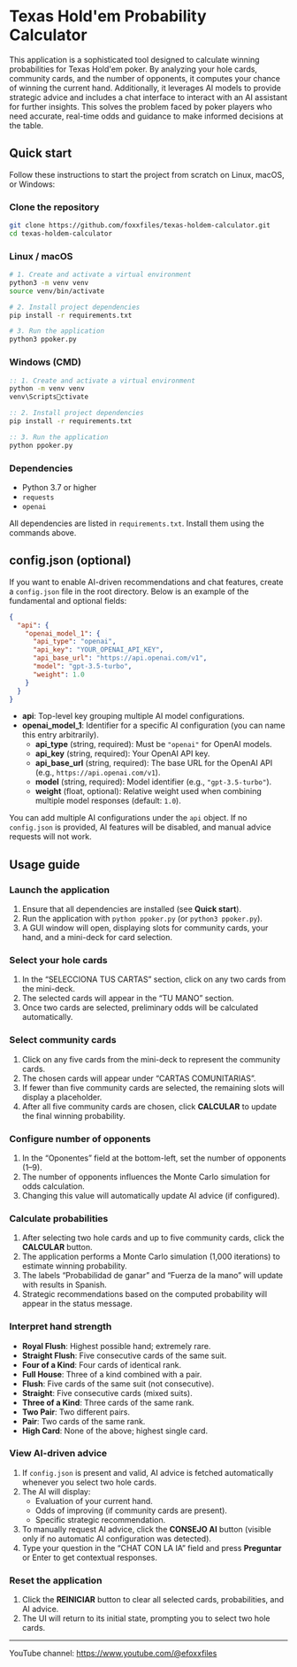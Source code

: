 
# Texas Hold'em Probability Calculator

This application is a sophisticated tool designed to calculate winning probabilities for Texas Hold'em poker. By analyzing your hole cards, community cards, and the number of opponents, it computes your chance of winning the current hand. Additionally, it leverages AI models to provide strategic advice and includes a chat interface to interact with an AI assistant for further insights. This solves the problem faced by poker players who need accurate, real-time odds and guidance to make informed decisions at the table.

## Quick start

Follow these instructions to start the project from scratch on Linux, macOS, or Windows:

### Clone the repository

```bash
git clone https://github.com/foxxfiles/texas-holdem-calculator.git
cd texas-holdem-calculator
```

### Linux / macOS

```bash
# 1. Create and activate a virtual environment
python3 -m venv venv
source venv/bin/activate

# 2. Install project dependencies
pip install -r requirements.txt

# 3. Run the application
python3 ppoker.py
```

### Windows (CMD)

```cmd
:: 1. Create and activate a virtual environment
python -m venv venv
venv\Scriptsctivate

:: 2. Install project dependencies
pip install -r requirements.txt

:: 3. Run the application
python ppoker.py
```

### Dependencies

- Python 3.7 or higher
- `requests`
- `openai`

All dependencies are listed in `requirements.txt`. Install them using the commands above.

## config.json (optional)

If you want to enable AI-driven recommendations and chat features, create a `config.json` file in the root directory. Below is an example of the fundamental and optional fields:

```json
{
  "api": {
    "openai_model_1": {
      "api_type": "openai",
      "api_key": "YOUR_OPENAI_API_KEY",
      "api_base_url": "https://api.openai.com/v1",
      "model": "gpt-3.5-turbo",
      "weight": 1.0
    }
  }
}
```

- **api**: Top-level key grouping multiple AI model configurations.
- **openai_model_1**: Identifier for a specific AI configuration (you can name this entry arbitrarily).
  - **api_type** (string, required): Must be `"openai"` for OpenAI models.
  - **api_key** (string, required): Your OpenAI API key.
  - **api_base_url** (string, required): The base URL for the OpenAI API (e.g., `https://api.openai.com/v1`).
  - **model** (string, required): Model identifier (e.g., `"gpt-3.5-turbo"`).
  - **weight** (float, optional): Relative weight used when combining multiple model responses (default: `1.0`).

You can add multiple AI configurations under the `api` object. If no `config.json` is provided, AI features will be disabled, and manual advice requests will not work.

## Usage guide

### Launch the application

1. Ensure that all dependencies are installed (see **Quick start**).
2. Run the application with `python ppoker.py` (or `python3 ppoker.py`).
3. A GUI window will open, displaying slots for community cards, your hand, and a mini-deck for card selection.

### Select your hole cards

1. In the “SELECCIONA TUS CARTAS” section, click on any two cards from the mini-deck.
2. The selected cards will appear in the “TU MANO” section.
3. Once two cards are selected, preliminary odds will be calculated automatically.

### Select community cards

1. Click on any five cards from the mini-deck to represent the community cards.
2. The chosen cards will appear under “CARTAS COMUNITARIAS”.
3. If fewer than five community cards are selected, the remaining slots will display a placeholder.
4. After all five community cards are chosen, click **CALCULAR** to update the final winning probability.

### Configure number of opponents

1. In the “Oponentes” field at the bottom-left, set the number of opponents (1–9).
2. The number of opponents influences the Monte Carlo simulation for odds calculation.
3. Changing this value will automatically update AI advice (if configured).

### Calculate probabilities

1. After selecting two hole cards and up to five community cards, click the **CALCULAR** button.
2. The application performs a Monte Carlo simulation (1,000 iterations) to estimate winning probability.
3. The labels “Probabilidad de ganar” and “Fuerza de la mano” will update with results in Spanish.
4. Strategic recommendations based on the computed probability will appear in the status message.

### Interpret hand strength

- **Royal Flush**: Highest possible hand; extremely rare.
- **Straight Flush**: Five consecutive cards of the same suit.
- **Four of a Kind**: Four cards of identical rank.
- **Full House**: Three of a kind combined with a pair.
- **Flush**: Five cards of the same suit (not consecutive).
- **Straight**: Five consecutive cards (mixed suits).
- **Three of a Kind**: Three cards of the same rank.
- **Two Pair**: Two different pairs.
- **Pair**: Two cards of the same rank.
- **High Card**: None of the above; highest single card.

### View AI-driven advice

1. If `config.json` is present and valid, AI advice is fetched automatically whenever you select two hole cards.
2. The AI will display:
   - Evaluation of your current hand.
   - Odds of improving (if community cards are present).
   - Specific strategic recommendation.
3. To manually request AI advice, click the **CONSEJO AI** button (visible only if no automatic AI configuration was detected).
4. Type your question in the “CHAT CON LA IA” field and press **Preguntar** or Enter to get contextual responses.

### Reset the application

1. Click the **REINICIAR** button to clear all selected cards, probabilities, and AI advice.
2. The UI will return to its initial state, prompting you to select two hole cards.

---

YouTube channel: https://www.youtube.com/@efoxxfiles
